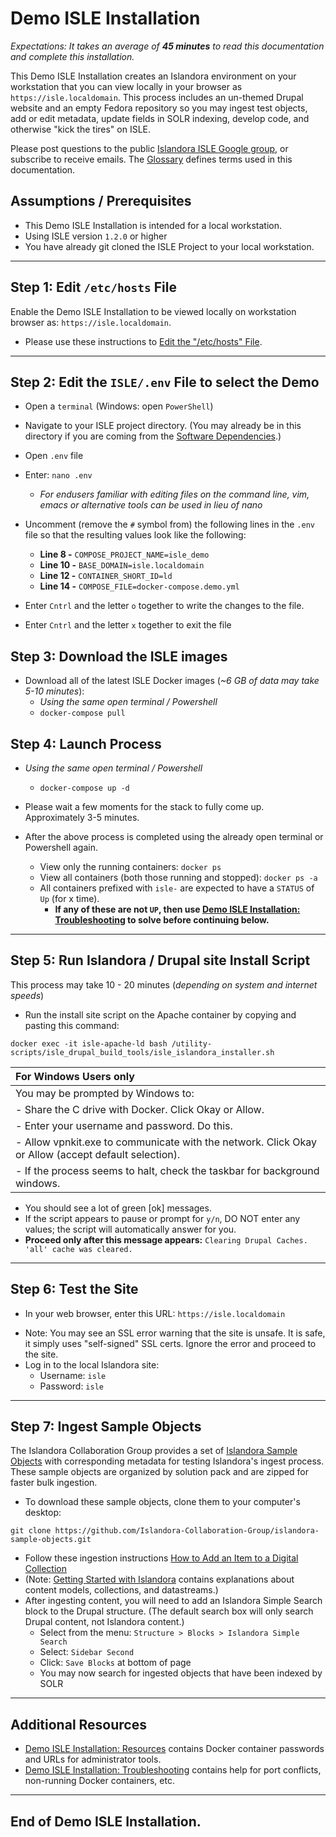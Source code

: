 # Demo ISLE Installation

_Expectations:  It takes an average of **45 minutes** to read this documentation and complete this installation._

This Demo ISLE Installation creates an Islandora environment on your workstation that you can view locally in your browser as `https://isle.localdomain`. This process includes an un-themed Drupal website and an empty Fedora repository so you may ingest test objects, add or edit metadata, update fields in SOLR indexing, develop code, and otherwise "kick the tires" on ISLE.

Please post questions to the public [Islandora ISLE Google group](https://groups.google.com/forum/#!forum/islandora-isle), or subscribe to receive emails. The [Glossary](../appendices/glossary.md) defines terms used in this documentation.

## Assumptions / Prerequisites

* This Demo ISLE Installation is intended for a local workstation.
* Using ISLE version `1.2.0` or higher
* You have already git cloned the ISLE Project to your local workstation.

---

## Step 1: Edit `/etc/hosts` File

Enable the Demo ISLE Installation to be viewed locally on workstation browser as: `https://isle.localdomain`.

* Please use these instructions to [Edit the "/etc/hosts" File](../install/install-demo-edit-hosts-file.md).

---

## Step 2: Edit the `ISLE/.env` File to select the Demo

* Open a `terminal` (Windows: open `PowerShell`)

* Navigate to your ISLE project directory. (You may already be in this directory if you are coming from the [Software Dependencies](../install/host-software-dependencies.md).)

* Open  `.env` file

* Enter: `nano .env`
  * _For endusers familiar with editing files on the command line, vim, emacs or alternative tools can be used in lieu of nano_

* Uncomment (remove the `#` symbol from) the following lines in the `.env` file so that the resulting values look like the following:
  * **Line 8 -** `COMPOSE_PROJECT_NAME=isle_demo`
  * **Line 10 -** `BASE_DOMAIN=isle.localdomain`
  * **Line 12 -** `CONTAINER_SHORT_ID=ld`
  * **Line 14 -** `COMPOSE_FILE=docker-compose.demo.yml`

* Enter `Cntrl` and the letter `o` together to write the changes to the file.

* Enter `Cntrl` and the letter `x` together to exit the file

## Step 3: Download the ISLE images

* Download all of the latest ISLE Docker images (_~6 GB of data may take 5-10 minutes_): 
  * _Using the same open terminal / Powershell_
  * `docker-compose pull`

## Step 4: Launch Process

* _Using the same open terminal / Powershell_
  * `docker-compose up -d`

* Please wait a few moments for the stack to fully come up. Approximately 3-5 minutes.

* After the above process is completed using the already open terminal or Powershell again.
    * View only the running containers: `docker ps`
    * View all containers (both those running and stopped): `docker ps -a`
    * All containers prefixed with `isle-` are expected to have a `STATUS` of `Up` (for x time).
      * **If any of these are not `UP`, then use [Demo ISLE Installation: Troubleshooting](../install/install-demo-troubleshooting.md) to solve before continuing below.**
      <!---TODO: This could be confusing if (a) there are other, non-ISLE containers, or (b) the isle-varnish container is installed but intentionally not running, oe (c) older exited ISLE containers that maybe should be removed. --->

---

## Step 5: Run Islandora / Drupal site Install Script

This process may take 10 - 20 minutes (_depending on system and internet speeds_)

* Run the install site script on the Apache container by copying and pasting this command:
```
docker exec -it isle-apache-ld bash /utility-scripts/isle_drupal_build_tools/isle_islandora_installer.sh
```


| For Windows Users only |
| :-------------      |
| You may be prompted by Windows to: |
| - Share the C drive with Docker.  Click Okay or Allow.|
| - Enter your username and password. Do this.|
| - Allow vpnkit.exe to communicate with the network.  Click Okay or Allow (accept default selection).|
| - If the process seems to halt, check the taskbar for background windows.|

* You should see a lot of green [ok] messages.
* If the script appears to pause or prompt for `y/n`, DO NOT enter any values; the script will automatically answer for you.
* **Proceed only after this message appears:** `Clearing Drupal Caches. 'all' cache was cleared.`

---

## Step 6: Test the Site

* In your web browser, enter this URL: `https://isle.localdomain`
<!--- TODO: Add error message and how to proceed (click 'Advanced...') --->
* Note: You may see an SSL error warning that the site is unsafe. It is safe, it simply uses "self-signed" SSL certs. Ignore the error and proceed to the site.
* Log in to the local Islandora site:
    * Username: `isle`
    * Password: `isle`

---

## Step 7: Ingest Sample Objects

The Islandora Collaboration Group provides a set of [Islandora Sample Objects](https://github.com/Islandora-Collaboration-Group/islandora-sample-objects) with corresponding metadata for testing Islandora's ingest process. These sample objects are organized by solution pack and are zipped for faster bulk ingestion.

* To download these sample objects, clone them to your computer's desktop:
```
git clone https://github.com/Islandora-Collaboration-Group/islandora-sample-objects.git
```

* Follow these ingestion instructions [How to Add an Item to a Digital Collection](https://wiki.duraspace.org/display/ISLANDORA/How+to+Add+an+Item+to+a+Digital+Collection)
* (Note: [Getting Started with Islandora](https://wiki.duraspace.org/display/ISLANDORA/Getting+Started+with+Islandora) contains explanations about content models, collections, and datastreams.)
* After ingesting content, you will need to add an Islandora Simple Search block to the Drupal structure. (The default search box will only search Drupal content, not Islandora content.)
    * Select from the menu: `Structure > Blocks > Islandora Simple Search`
    * Select: `Sidebar Second`
    * Click: `Save Blocks` at bottom of page
    * You may now search for ingested objects that have been indexed by SOLR

---

## Additional Resources
* [Demo ISLE Installation: Resources](../install/install-demo-resources.md) contains Docker container passwords and URLs for administrator tools.
* [Demo ISLE Installation: Troubleshooting](../install/install-demo-troubleshooting.md) contains help for port conflicts, non-running Docker containers, etc.

---

## End of Demo ISLE Installation.
